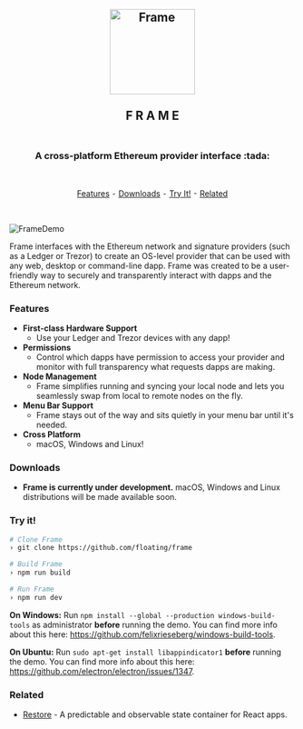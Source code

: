 <h2 align="center">
  <br>
  <img src="https://record.nyc3.digitaloceanspaces.com/FrameLogo512.png" alt="Frame" width="150">
  <br>
  <br>
  F R A M E
  <br>
  <br>
</h2>

<h3 align="center">A cross-platform Ethereum provider interface :tada:</h3>
<br>
<p align="center">
  <a href="#features">Features</a> ⁃
  <a href="#downloads">Downloads</a> ⁃
  <a href="#try-it">Try It!</a> ⁃
  <a href="#related">Related</a>
</p>
<br>

![FrameDemo](https://record.nyc3.digitaloceanspaces.com/FrameDemoMicro.gif)

Frame interfaces with the Ethereum network and signature providers (such as a Ledger or Trezor) to create an OS-level provider that can be used with any web, desktop or command-line dapp. Frame was created to be a user-friendly way to securely and transparently interact with dapps and the Ethereum network.

### Features
- **First-class Hardware Support**
  - Use your Ledger and Trezor devices with any dapp!
- **Permissions**
  - Control which dapps have permission to access your provider and monitor with full transparency what requests dapps are making.
- **Node Management**
  - Frame simplifies running and syncing your local node and lets you seamlessly swap from local to remote nodes on the fly.
- **Menu Bar Support**
  - Frame stays out of the way and sits quietly in your menu bar until it's needed.
- **Cross Platform**
  - macOS, Windows and Linux!

### Downloads
  - **Frame is currently under development.** macOS, Windows and Linux distributions will be made available soon.

### Try it!
```bash
# Clone Frame
› git clone https://github.com/floating/frame

# Build Frame
› npm run build

# Run Frame
› npm run dev
```

**On Windows:** Run `npm install --global --production windows-build-tools` as administrator **before** running the demo. You can find more info about this here: https://github.com/felixrieseberg/windows-build-tools.

**On Ubuntu:** Run `sudo apt-get install libappindicator1` **before** running the demo. You can find more info about this here: https://github.com/electron/electron/issues/1347.

### Related
  - [Restore](https://github.com/floating/restore) - A predictable and observable state container for React apps.

